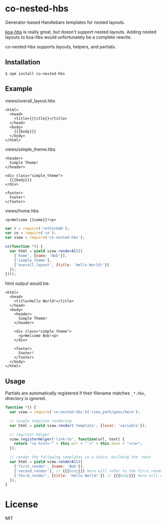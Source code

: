 # co-nested-hbs

Generator-based Handlebars templates for nested layouts.

[koa-hbs](https://github.com/jwilm/koa-hbs) is really great, but doesn't support nested layouts. Adding nested layouts to koa-hbs would unfortunately be a complete rewrite.

co-nested-hbs supports layouts, helpers, and partials.

## Installation

```
$ npm install co-nested-hbs
```

## Example

views/overall_layout.hbs

    <html>
      <head>
        <title>{{title}}</title>
      </head>
      <body>
        {{{body}}}
      </body>
    </html>

views/simple_theme.hbs

    <header>
      Simple Theme!
    </header>

    <div class="simple_theme">
      {{{body}}}
    </div>

    <footer>
      Footer!
    </footer>

views/home.hbs

    <p>Welcome {{name}}!<p>


```js
var r = require('rethinkdb');
var co = require('co');
var view = require('co-nested-hbs');

co(function *() {
  var html = yield view.renderAll([
    ['home', {name: 'Bob'}],
    ['simple_theme'],
    ['overall_layout', {title: 'Hello World!'}]
  ]);
})();
```

html output would be:

    <html>
      <head>
        <title>Hello World!</title>
      </head>
      <body>
        <header>
          Simple Theme!
        </header>

        <div class="simple_theme">
          <p>Welcome Bob!<p>
        </div>

        <footer>
          Footer!
        </footer>
      </body>
    </html>

## Usage

Partials are automatically registered if their filename matches `_*.hbs`, directory is ignored.

```js
function *() {
  var view = require('co-nested-hbs')('view_path/goes/here');

  // single template rendering
  var html = yield view.render('template', {local: 'variable'});

  // register helper
  view.registerHelper('link-to', function(url, text) {
    return "<a href='" + this.url + "'>" + this.text + "</a>";
  });

  // render the following templates in a chain, building the 'nest'
  var html = yield view.renderAll([
    ['first_render', {name: 'Bob'}],
    ['second_render'], // {{{body}}} here will refer to the first_render html output
    ['third_render', {title: 'Hello World!'}] // {{{body}}} here will refer to the second_render html output. voila, nesting.
  ]);
}
```

# License

  MIT
